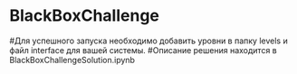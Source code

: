 # BlackBoxChallenge
#Для успешного запуска необходимо добавить уровни в папку levels и файл interface для вашей системы.
#Описание решения находится в BlackBoxChallengeSolution.ipynb
